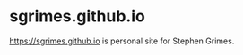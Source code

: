 sgrimes.github.io
=================

https://sgrimes.github.io is personal site for Stephen Grimes.
